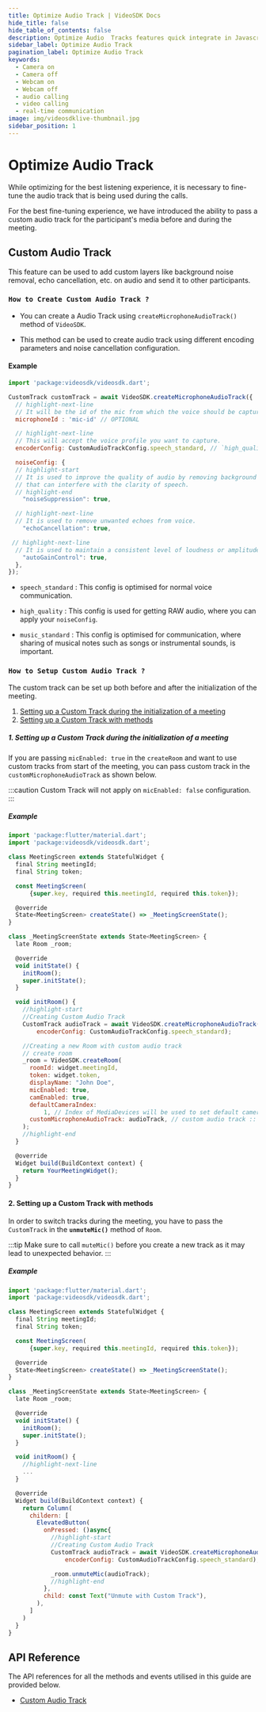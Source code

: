 ```yaml
---
title: Optimize Audio Track | VideoSDK Docs
hide_title: false
hide_table_of_contents: false
description: Optimize Audio  Tracks features quick integrate in Javascript, React JS, Android, IOS, React Native, Flutter with Video SDK to add live video & audio conferencing to your applications.
sidebar_label: Optimize Audio Track
pagination_label: Optimize Audio Track
keywords:
  - Camera on
  - Camera off
  - Webcam on
  - Webcam off
  - audio calling
  - video calling
  - real-time communication
image: img/videosdklive-thumbnail.jpg
sidebar_position: 1
---
```


# Optimize Audio Track

While optimizing for the best listening experience, it is necessary to fine-tune the audio track that is being used during the calls.

For the best fine-tuning experience, we have introduced the ability to pass a custom audio track for the participant's media before and during the meeting.

## Custom Audio Track

This feature can be used to add custom layers like background noise removal, echo cancellation, etc. on audio and send it to other participants.

### `How to Create Custom Audio Track ?`

- You can create a Audio Track using `createMicrophoneAudioTrack()` method of `VideoSDK`.

- This method can be used to create audio track using different encoding parameters and noise cancellation configuration.

#### Example

```javascript
import 'package:videosdk/videosdk.dart';

CustomTrack customTrack = await VideoSDK.createMicrophoneAudioTrack({
  // highlight-next-line
  // It will be the id of the mic from which the voice should be captured.
  microphoneId : 'mic-id' // OPTIONAL

  // highlight-next-line
  // This will accept the voice profile you want to capture.
  encoderConfig: CustomAudioTrackConfig.speech_standard, // `high_quality` | `music_standard`,  Default : `speech_standard`

  noiseConfig: {
  // highlight-start
  // It is used to improve the quality of audio by removing background noise
  // that can interfere with the clarity of speech.
  // highlight-end
    "noiseSuppression": true,

  // highlight-next-line
  // It is used to remove unwanted echoes from voice.
    "echoCancellation": true,

 // highlight-next-line
  // It is used to maintain a consistent level of loudness or amplitude in a voice.
    "autoGainControl": true,
  },
});
```

- `speech_standard` : This config is optimised for normal voice communication.

- `high_quality` : This config is used for getting RAW audio, where you can apply your `noiseConfig`.

- `music_standard` : This config is optimised for communication, where sharing of musical notes such as songs or instrumental sounds, is important.

### `How to Setup Custom Audio Track ?`

The custom track can be set up both before and after the initialization of the meeting.

1. [Setting up a Custom Track during the initialization of a meeting](#1-setup-custom-track-while-initialization-of-the-meeting)
2. [Setting up a Custom Track with methods](#2-setup-custom-track-with-methods)

##### 1. Setting up a Custom Track during the initialization of a meeting

If you are passing `micEnabled: true` in the `createRoom` and want to use custom tracks from start of the meeting, you can pass custom track in the `customMicrophoneAudioTrack` as shown below.

:::caution
Custom Track will not apply on `micEnabled: false` configuration.
:::

##### Example

```javascript
import 'package:flutter/material.dart';
import 'package:videosdk/videosdk.dart';

class MeetingScreen extends StatefulWidget {
  final String meetingId;
  final String token;

  const MeetingScreen(
      {super.key, required this.meetingId, required this.token});

  @override
  State<MeetingScreen> createState() => _MeetingScreenState();
}

class _MeetingScreenState extends State<MeetingScreen> {
  late Room _room;

  @override
  void initState() {
    initRoom();
    super.initState();
  }

  void initRoom() {
    //highlight-start
    //Creating Custom Audio Track
    CustomTrack audioTrack = await VideoSDK.createMicrophoneAudioTrack(
        encoderConfig: CustomAudioTrackConfig.speech_standard);

    //Creating a new Room with custom audio track
    // create room
    _room = VideoSDK.createRoom(
      roomId: widget.meetingId,
      token: widget.token,
      displayName: "John Doe",
      micEnabled: true,
      camEnabled: true,
      defaultCameraIndex:
          1, // Index of MediaDevices will be used to set default camera
      customMicrophoneAudioTrack: audioTrack, // custom audio track :: optional
    );
    //highlight-end
  }

  @override
  Widget build(BuildContext context) {
    return YourMeetingWidget();
  }
}
```

#### 2. Setting up a Custom Track with methods

In order to switch tracks during the meeting, you have to pass the `CustomTrack` in the **`unmuteMic()`** method of `Room`.

:::tip
Make sure to call `muteMic()` before you create a new track as it may lead to unexpected behavior.
:::

##### Example

```javascript
import 'package:flutter/material.dart';
import 'package:videosdk/videosdk.dart';

class MeetingScreen extends StatefulWidget {
  final String meetingId;
  final String token;

  const MeetingScreen(
      {super.key, required this.meetingId, required this.token});

  @override
  State<MeetingScreen> createState() => _MeetingScreenState();
}

class _MeetingScreenState extends State<MeetingScreen> {
  late Room _room;

  @override
  void initState() {
    initRoom();
    super.initState();
  }

  void initRoom() {
    //highlight-next-line
    ...
  }

  @override
  Widget build(BuildContext context) {
    return Column(
      childern: [
        ElevatedButton(
          onPressed: ()async{
            //highlight-start
            //Creating Custom Audio Track
            CustomTrack audioTrack = await VideoSDK.createMicrophoneAudioTrack(
                encoderConfig: CustomAudioTrackConfig.speech_standard);

            _room.unmuteMic(audioTrack);
            //highlight-end
          },
          child: const Text("Unmute with Custom Track"),
        ),
      ]
    )
  }
}
```

## API Reference

The API references for all the methods and events utilised in this guide are provided below.

- [Custom Audio Track](/flutter/api/sdk-reference/custom-tracks#custom-audio-track)
